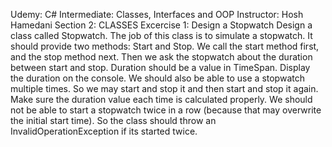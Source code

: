 Udemy: C# Intermediate: Classes, Interfaces and OOP
Instructor: Hosh Hamedani
Section 2: CLASSES
Excercise 1: Design a Stopwatch
Design a class called Stopwatch. The job of this class is to simulate a stopwatch. It should provide two methods: Start and Stop. We call the start method first, and the stop method next. 
Then we ask the stopwatch about the duration between start and stop. Duration should be a value in TimeSpan. Display the duration on the console. 
We should also be able to use a stopwatch multiple times. So we may start and stop it and then start and stop it again. Make sure the duration value each time is calculated properly. 
We should not be able to start a stopwatch twice in a row (because that may overwrite the initial start time). So the class should throw an InvalidOperationException if its started twice.
